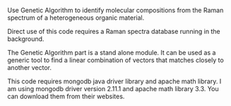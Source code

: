 Use Genetic Algorithm to identify molecular compositions from the Raman spectrum of a 
heterogeneous organic material.

Direct use of this code requires a Raman spectra database running in the background.

The Genetic Algorithm part is a stand alone module. It can be used as a generic tool to find 
a linear combination of vectors that matches closely to another vector.

This code requires mongodb java driver library and apache math library. I am using mongodb 
driver version 2.11.1 and apache math library 3.3. You can download them from their 
websites.
